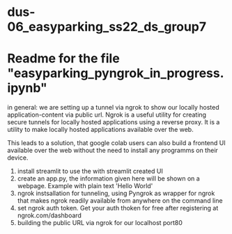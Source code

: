# dus-06_easyparking_ss22_ds_group7
# Readme for the file "easyparking_pyngrok_in_progress.ipynb"

in general: we are setting up a tunnel via ngrok to show our locally hosted application-content via public url.
Ngrok is a useful utility for creating secure tunnels for locally hosted applications using a reverse proxy.
It is a utility to make locally hosted applications available over the web.

This leads to a solution, that google colab users can also build a frontend UI available over the web without the need to install any programms on their device.

1. install streamlit to use the with streamlit created UI 
2. create an app.py, the information given here will be shown on a webpage. Example with plain text 'Hello World'
3. ngrok instsallation for tunneling, using Pyngrok as wrapper for ngrok that makes ngrok readily available from anywhere on the command line 
4. set ngrok auth token. Get your auth thoken for free after registering at ngrok.com/dashboard
5. building the public URL via ngrok for our localhost port80

